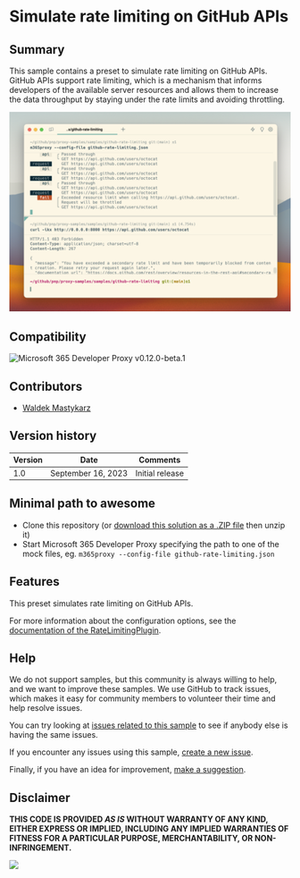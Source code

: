 # Simulate rate limiting on GitHub APIs

## Summary

This sample contains a preset to simulate rate limiting on GitHub APIs. GitHub APIs support rate limiting, which is a mechanism that informs developers of the available server resources and allows them to increase the data throughput by staying under the rate limits and avoiding throttling.

![Microsoft 365 Developer Proxy simulating rate limiting on Microsoft Graph APIs](assets/screenshot.png)

## Compatibility

![Microsoft 365 Developer Proxy v0.12.0-beta.1](https://img.shields.io/badge/m365proxy-v0.12.0--beta.1-green.svg)

## Contributors

- [Waldek Mastykarz](https://github.com/waldekmastykarz)

## Version history

Version|Date|Comments
-------|----|--------
1.0|September 16, 2023|Initial release

## Minimal path to awesome

- Clone this repository (or [download this solution as a .ZIP file](https://pnp.github.io/download-partial/?url=https://github.com/pnp/proxy-samples/tree/main/samples/github-rate-limiting) then unzip it)
- Start Microsoft 365 Developer Proxy specifying the path to one of the mock files, eg. `m365proxy --config-file github-rate-limiting.json`

## Features

This preset simulates rate limiting on GitHub APIs.

For more information about the configuration options, see the [documentation of the RateLimitingPlugin](https://github.com/microsoft/m365-developer-proxy/wiki/RateLimitingPlugin).

## Help

We do not support samples, but this community is always willing to help, and we want to improve these samples. We use GitHub to track issues, which makes it easy for  community members to volunteer their time and help resolve issues.

You can try looking at [issues related to this sample](https://github.com/pnp/proxy-samples/issues?q=label%3A%22sample%3A%github-rate-limiting%22) to see if anybody else is having the same issues.

If you encounter any issues using this sample, [create a new issue](https://github.com/pnp/proxy-samples/issues/new).

Finally, if you have an idea for improvement, [make a suggestion](https://github.com/pnp/proxy-samples/issues/new).

## Disclaimer

**THIS CODE IS PROVIDED *AS IS* WITHOUT WARRANTY OF ANY KIND, EITHER EXPRESS OR IMPLIED, INCLUDING ANY IMPLIED WARRANTIES OF FITNESS FOR A PARTICULAR PURPOSE, MERCHANTABILITY, OR NON-INFRINGEMENT.**

![](https://m365-visitor-stats.azurewebsites.net/proxy-samples/samples/github-rate-limiting)
